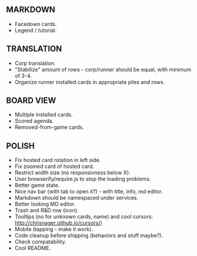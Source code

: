 ## MARKDOWN
- Facedown cards.
- Legend / tutorial.

## TRANSLATION
- Corp translation.
- "Stabilize" amount of rows - corp/runner should be equal, with minimum of 3-4.
- Organize runner installed cards in appropriate piles and rows.

## BOARD VIEW
- Multiple installed cards.
- Scored agenda.
- Removed-from-game cards.

## POLISH
- Fix hosted card rotation in left side.
- Fix zoomed card of hosted card.
- Restrict width size (no responsivness below X).
- User browserify/require.js to stop the loading problems.
- Better game state.
- Nice nav bar (with tab to open it?) - with title, info, md editor.
- Markdown should be namespaced under services.
- Better looking MD editor.
- Trash and R&D row (icon).
- Tooltips (no for unknown cards, name) and cool cursors: http://chrisnager.github.io/cursors/)
- Mobile (tapping - make it work).
- Code cleanup before shipping (behaviors and stuff maybe?).
- Check compatability.
- Cool README.

